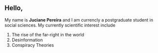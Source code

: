 ## Hello,

My name is **Juciane Pereira** and I am currencly a postgraduate student in social sciences.
My currently scientific interest include 
1. The rise of the far-right in the world
2. Desinformation
3. Conspiracy Theories 